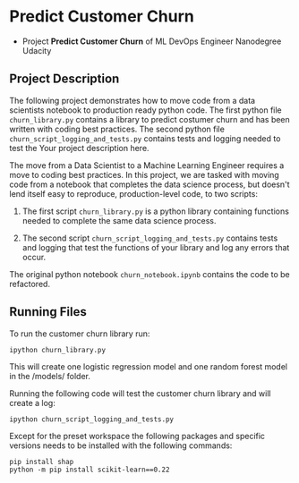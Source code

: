 # Predict Customer Churn

- Project **Predict Customer Churn** of ML DevOps Engineer Nanodegree Udacity

## Project Description
The following project demonstrates how to move code from a data scientists notebook to production ready python code.
The first python file `churn_library.py` contains a library to predict costumer churn and has been written with coding best practices.
The second python file `churn_script_logging_and_tests.py` contains tests and logging needed to test the 
Your project description here.

The move from a Data Scientist to a Machine Learning Engineer requires a move to coding best practices. In this project, we are tasked with moving code from a notebook that completes the data science process, but doesn't lend itself easy to reproduce, production-level code, to two scripts:

1. The first script `churn_library.py` is a python library containing functions needed to complete the same data science process.

2. The second script `churn_script_logging_and_tests.py` contains tests and logging that test the functions of your library and log any errors that occur.  

The original python notebook `churn_notebook.ipynb` contains the code to be refactored.


## Running Files
To run the customer churn library run:
```console
ipython churn_library.py
```
This will create one logistic regression model and one random forest model in the /models/
folder.

Running the following code will test the customer churn library and will create a log:
```console
ipython churn_script_logging_and_tests.py
```

Except for the preset workspace the following packages and specific versions needs to be
installed with the following commands:
```console
pip install shap
python -m pip install scikit-learn==0.22
```
